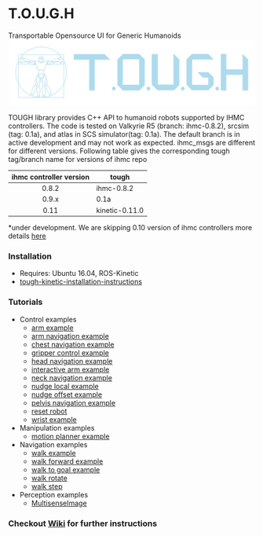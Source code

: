 # T.O.U.G.H
Transportable Opensource UI for Generic Humanoids
![logo](./docs/logo.png)


TOUGH library provides C++ API to humanoid robots supported by IHMC controllers. The code is tested on Valkyrie R5 (branch: ihmc-0.8.2), srcsim (tag: 0.1a), and atlas in SCS simulator(tag: 0.1a). The default branch is in active development and may not work as expected. ihmc_msgs are different for different versions. Following table gives the corresponding tough tag/branch name for versions of ihmc repo


| ihmc controller version | tough             |
|:-----------------------:| ------------------|
| 0.8.2                   | ihmc-0.8.2        | 
| 0.9.x                   | 0.1a              | 
| 0.11                    | kinetic-0.11.0    |  

*under development. We are skipping 0.10 version of ihmc controllers more details [here](https://github.com/ihmcrobotics/ihmc-open-robotics-software/issues/133)

### Installation
 - Requires: Ubuntu 16.04, ROS-Kinetic
 - [tough-kinetic-installation-instructions](https://github.com/WPI-Humanoid-Robotics-Lab/tough/wiki/Tough-0.11-Installation-using-vcstool)

### Tutorials
- Control examples
  - [arm example](https://github.com/WPI-Humanoid-Robotics-Lab/tough/blob/kinetic-0.11.0/tough_examples/src/control_examples/arm_example.cpp)
  - [arm navigation example](https://github.com/WPI-Humanoid-Robotics-Lab/tough/blob/kinetic-0.11.0/tough_examples/src/control_examples/arm_navigation_example.cpp)
  - [chest navigation example](https://github.com/WPI-Humanoid-Robotics-Lab/tough/blob/kinetic-0.11.0/tough_examples/src/control_examples/chest_navigation_example.cpp)
  - [gripper control example](https://github.com/WPI-Humanoid-Robotics-Lab/tough/blob/kinetic-0.11.0/tough_examples/src/control_examples/gripper_control_example.cpp)
  - [head navigation example](https://github.com/WPI-Humanoid-Robotics-Lab/tough/blob/kinetic-0.11.0/tough_examples/src/control_examples/head_navigation_example.cpp)
  - [interactive arm example](https://github.com/WPI-Humanoid-Robotics-Lab/tough/blob/kinetic-0.11.0/tough_examples/src/control_examples/interactive_arm_example.cpp)
  - [neck navigation example](https://github.com/WPI-Humanoid-Robotics-Lab/tough/blob/kinetic-0.11.0/tough_examples/src/control_examples/neck_navigation_example.cpp)
  - [nudge local example](https://github.com/WPI-Humanoid-Robotics-Lab/tough/blob/kinetic-0.11.0/tough_examples/src/control_examples/nudge_local_example.cpp)
  - [nudge offset example](https://github.com/WPI-Humanoid-Robotics-Lab/tough/blob/kinetic-0.11.0/tough_examples/src/control_examples/nudge_offset_example.cpp)
  - [pelvis navigation example](https://github.com/WPI-Humanoid-Robotics-Lab/tough/blob/kinetic-0.11.0/tough_examples/src/control_examples/pelvis_navigation_example.cpp)
  - [reset robot](https://github.com/WPI-Humanoid-Robotics-Lab/tough/blob/kinetic-0.11.0/tough_examples/src/control_examples/reset_robot.cpp)
  - [wrist example](https://github.com/WPI-Humanoid-Robotics-Lab/tough/blob/kinetic-0.11.0/tough_examples/src/control_examples/wrist_example.cpp)
- Manipulation examples
  - [motion planner example](https://github.com/WPI-Humanoid-Robotics-Lab/tough/blob/kinetic-0.11.0/tough_examples/src/manipulation_examples/motion_planner_example.cpp)
- Navigation examples
  - [walk example](https://github.com/WPI-Humanoid-Robotics-Lab/tough/blob/kinetic-0.11.0/tough_examples/src/navigation_examples/walk_example.cpp)
  - [walk forward example](https://github.com/WPI-Humanoid-Robotics-Lab/tough/blob/kinetic-0.11.0/tough_examples/src/navigation_examples/walk_forward_example.cpp)
  - [walk to goal example](https://github.com/WPI-Humanoid-Robotics-Lab/tough/blob/kinetic-0.11.0/tough_examples/src/navigation_examples/walk_goal_example.cpp)
  - [walk rotate](https://github.com/WPI-Humanoid-Robotics-Lab/tough/blob/kinetic-0.11.0/tough_examples/src/navigation_examples/walk_rotate_example.cpp)
  - [walk step](https://github.com/WPI-Humanoid-Robotics-Lab/tough/blob/kinetic-0.11.0/tough_examples/src/navigation_examples/walk_steps_example.cpp)
- Perception examples
  - [MultisenseImage](https://github.com/WPI-Humanoid-Robotics-Lab/tough/wiki/MultisenseImage-example)

### Checkout [Wiki](https://github.com/WPI-Humanoid-Robotics-Lab/tough/wiki) for further instructions
